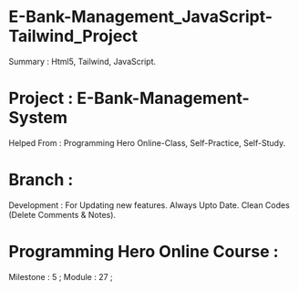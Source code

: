 # E-Bank-Management_JavaScript-Tailwind_Project 
Summary : Html5, Tailwind, JavaScript. 


# Project : E-Bank-Management-System 


Helped From : Programming Hero Online-Class, Self-Practice, Self-Study. 


# Branch : 
Development : For Updating new features. Always Upto Date. Clean Codes (Delete Comments & Notes).


# Programming Hero Online Course : 
Milestone : 5 ; 
Module : 27 ; 

